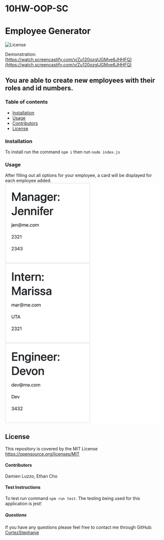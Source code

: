 # 10HW-OOP-SC


#  Employee Generator
![License](https://img.shields.io/badge/License-MIT-yellow.svg)

Demonstration: [https://watch.screencastify.com/v/Zu120ozgIJGMye6JHHFQ](https://watch.screencastify.com/v/Zu120ozgIJGMye6JHHFQ)

##  You are able to create new employees with their roles and id numbers. 
### Table of contents
- [Installation](#installation)
- [Usage](#usage)
- [Contributors](#contributors)
- [License](#license)
### Installation
To install run the command `npm i` then run `node index.js`
### Usage
After filling out all options for your employee, a card will be displayed for each employee added.
![!](/assets/images/employees.png "Employee Cards")
## License
This repository is covered by the MIT License  <br> 
https://opensource.org/licenses/MIT
#### Contributors
Damien Luzzo, Ethan Cho
#### Test Instructions
To test run command `npm run test`. The testing being used for this application is jest!
##### Questions
If you have any questions please feel free to contact me through GitHub: [CortezStephanie](https://github.com/CortezStephanie)
